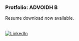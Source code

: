 ### Protfolio: ADVOIDH B        
Resume download now available.

######

[![LinkedIn](https://img.shields.io/badge/Go&nbsp;To&nbsp;Protfolio-%23d1e0ba.svg?style=for-the-badge&logo=html&logoColor=white)](https://advoidh-b.github.io/-Travelogue/welcome.html)